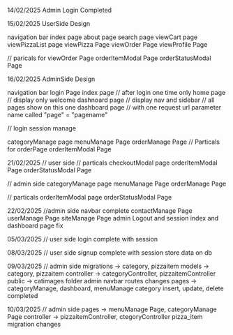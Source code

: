 14/02/2025
Admin Login Completed

15/02/2025
UserSide Design

navigation bar
index page
about page
search page
viewCart page
viewPizzaList page
viewPizza Page
viewOrder Page
viewProfile Page

// paricals for viewOrder Page
orderItemModal Page
orderStatusModal Page

16/02/2025
AdminSide Design

navigation bar
login Page
index page // after login one time only
home page // display only welcome
dashnoard page // display nav and sidebar 
// all pages show on this one dashboard page
// with one request url parameter name called "page" = "pagename"

// login session manage

categoryManage page
menuManage Page
orderManage Page
// Particals for orderPage
orderItemModal Page

21/02/2025
// user side 
// particals
checkoutModal page
orderItemModal Page
orderStatusModal Page

// admin side
categoryManage page
menuManage Page
orderManage Page

// particals
orderItemModal page
orderStatusModal Page

22/02/2025
//admin side
navbar complete
contactManage Page
userManage Page
siteManage Page
admin Logout and session
index and dashboard page fix

05/03/2025
// user side
login complete with session

08/03/2025
// user side
signup complete with session store data on db

09/03/2025
// admin side
migrations -> category, pizzaitem
models -> category, pizzaitem
controller -> categoryController, pizzaitemController
public -> catimages folder
admin navbar routes changes
pages -> categoryManage, dashboard, menuManage
category insert, update, delete completed

10/03/2025
// admin side
pages -> menuManage Page, categoryManage Page
controller -> pizzaitemController, ctegoryController
pizza_item migration changes